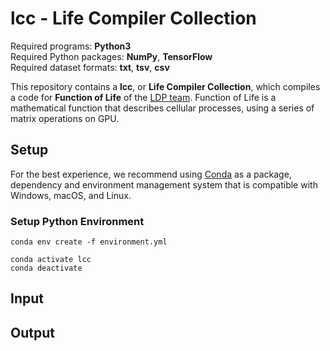 # lcc - Life Compiler Collection
Required programs: **Python3**\
Required Python packages: **NumPy**, **TensorFlow**\
Required dataset formats: **txt**, **tsv**, **csv**

This repository contains a **lcc**, or **Life Compiler Collection**, 
which compiles a code for **Function of Life** of the [LDP team](https://kim-lab.org/). 
Function of Life is a mathematical function that describes cellular processes,
using a series of matrix operations on GPU.

## Setup

For the best experience, we recommend using [Conda](https://docs.conda.io/projects/conda/en/latest/#) 
as a package, dependency and environment management system 
that is compatible with Windows, macOS, and Linux. 

### Setup Python Environment

    conda env create -f environment.yml

    conda activate lcc
    conda deactivate


## Input

## Output